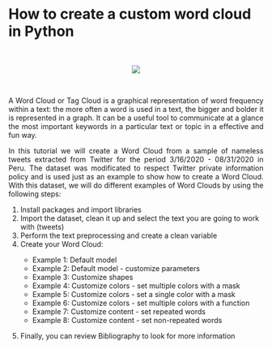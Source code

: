 # How to create a custom word cloud in Python
<br/>
<p align="center">
  <img  src="https://user-images.githubusercontent.com/57914884/173212958-c59612a0-7f3d-4a61-a4b7-0ea88627d162.png">
</p>
<br/>

<p style="text-align:justify"> A Word Cloud  or Tag Cloud is a graphical representation of word frequency within a text: the more often a word is used in a text, the bigger and bolder it is represented in a graph. It can be a useful tool to communicate at a glance the most important keywords in a particular text or topic in a effective and fun way. </p>

<p style="text-align:justify"> In this tutorial we will create a Word Cloud from a sample of nameless tweets extracted from Twitter for the period 3/16/2020 - 08/31/2020 in Peru. The dataset was modificated to respect Twitter private information policy and is used just as an example to show how to create a Word Cloud. With this dataset, we will do different examples of Word Clouds by using the following steps: </p>

<ol>
  <li>Install packages and import libraries </li>
  <li>Import the dataset, clean it up and select the text you are going to work with (tweets)</li>
  <li>Perform the text preprocessing and create a clean variable </li>
  <li>Create your Word Cloud:
    <p>  </p>  
      <ul> 
          <li> Example 1: Default model</li>
          <li> Example 2: Default model - customize parameters </li>
          <li> Example 3: Customize shapes </li>
          <li> Example 4: Customize colors - set multiple colors with a mask </li>
          <li> Example 5: Customize colors - set a single color with a mask </li>
          <li> Example 6: Customize colors - set multiple colors with a function</li>
          <li> Example 7: Customize content - set repeated words</li>
          <li> Example 8: Customize content - set non-repeated words </li>
      </ul>
  </li>
  <p>  </p>  
    
   <li>Finally, you can review Bibliography to look for more information</li>   
</ol>
